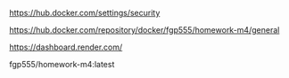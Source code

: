 https://hub.docker.com/settings/security

https://hub.docker.com/repository/docker/fgp555/homework-m4/general

https://dashboard.render.com/

fgp555/homework-m4:latest